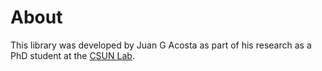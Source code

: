 # About

This library was developed by Juan G Acosta as part of his research as a PhD student at the [CSUN Lab](http://csun.uic.edu/).
